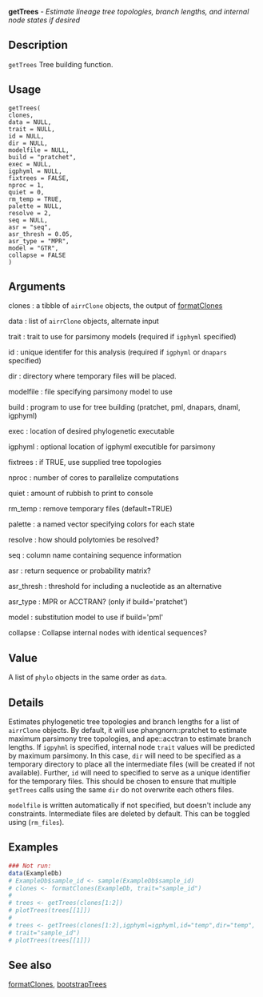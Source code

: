 **getTrees** - *Estimate lineage tree topologies, branch lengths,
and internal node states if desired*

Description
--------------------

`getTrees` Tree building function.


Usage
--------------------
```
getTrees(
clones,
data = NULL,
trait = NULL,
id = NULL,
dir = NULL,
modelfile = NULL,
build = "pratchet",
exec = NULL,
igphyml = NULL,
fixtrees = FALSE,
nproc = 1,
quiet = 0,
rm_temp = TRUE,
palette = NULL,
resolve = 2,
seq = NULL,
asr = "seq",
asr_thresh = 0.05,
asr_type = "MPR",
model = "GTR",
collapse = FALSE
)
```

Arguments
-------------------

clones
:   a tibble of `airrClone` objects, the output of 
[formatClones](formatClones.md)

data
:   list of `airrClone` objects, alternate input

trait
:   trait to use for parsimony models (required if 
`igphyml` specified)

id
:   unique identifer for this analysis (required if 
`igphyml` or `dnapars` specified)

dir
:   directory where temporary files will be placed.

modelfile
:   file specifying parsimony model to use

build
:   program to use for tree building (pratchet, pml, 
dnapars, dnaml, igphyml)

exec
:   location of desired phylogenetic executable

igphyml
:   optional location of igphyml executible for parsimony

fixtrees
:   if TRUE, use supplied tree topologies

nproc
:   number of cores to parallelize computations

quiet
:   amount of rubbish to print to console

rm_temp
:   remove temporary files (default=TRUE)

palette
:   a named vector specifying colors for each state

resolve
:   how should polytomies be resolved?

seq
:   column name containing sequence information

asr
:   return sequence or probability matrix?

asr_thresh
:   threshold for including a nucleotide as an alternative

asr_type
:   MPR or ACCTRAN? (only if build='pratchet')

model
:   substitution model to use if build='pml'

collapse
:   Collapse internal nodes with identical sequences?




Value
-------------------

A list of `phylo` objects in the same order as `data`.


Details
-------------------

Estimates phylogenetic tree topologies and branch lengths for a list of 
`airrClone` objects. By default, it will use phangnorn::pratchet to 
estimate maximum parsimony tree topologies, and ape::acctran to estimate 
branch lengths. If `igpyhml` is specified, internal node `trait` 
values will be predicted by maximum parsimony. In this case, `dir` will 
need to be specified as a temporary directory to place all the intermediate 
files (will be created if not available). Further, `id` will need to 
specified to serve as a unique identifier for the temporary files. This 
should be chosen to ensure that multiple `getTrees` calls using the same
`dir` do not overwrite each others files. 

`modelfile` is written automatically if not specified, but doesn't 
include any constraints. Intermediate files are deleted by default. This can
be toggled using (`rm_files`).



Examples
-------------------

```R
### Not run:
data(ExampleDb)
# ExampleDb$sample_id <- sample(ExampleDb$sample_id)
# clones <- formatClones(ExampleDb, trait="sample_id")
# 
# trees <- getTrees(clones[1:2])
# plotTrees(trees[[1]])
# 
# trees <- getTrees(clones[1:2],igphyml=igphyml,id="temp",dir="temp",
# trait="sample_id")
# plotTrees(trees[[1]])
```



See also
-------------------

[formatClones](formatClones.md), [bootstrapTrees](bootstrapTrees.md)






